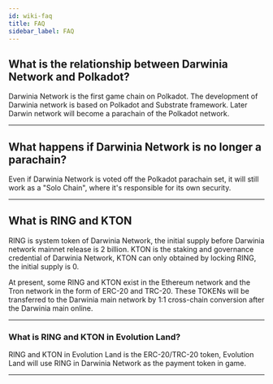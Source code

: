 ```yaml
---
id: wiki-faq
title: FAQ
sidebar_label: FAQ
---
```


## What is the relationship between Darwinia Network and Polkadot?

Darwinia Network is the first game chain on Polkadot. The development of Darwinia network is based on Polkadot and Substrate framework. Later Darwin network will become a parachain of the Polkadot network.

<hr />

## What happens if Darwinia Network is no longer a parachain?

Even if Darwinia Network is voted off the Polkadot parachain set, it will still work as a "Solo Chain", where it's responsible for its own security.

<hr />

## What is RING and KTON

RING is system token of Darwinia Network, the initial supply before Darwinia network mainnet release is 2 billion.  KTON is the staking and governance credential of Darwinia Network, KTON can only obtained by locking RING, the initial supply is 0.

At present, some RING and KTON exist in the Ethereum network and the Tron network in the form of ERC-20 and TRC-20. These TOKENs will be transferred to the Darwinia main network by 1:1 cross-chain conversion after the Darwinia main online.

<hr />

### What is RING and KTON in Evolution Land?

RING and KTON in Evolution Land is the ERC-20/TRC-20 token, Evolution Land will use RING in Darwinia Network as the payment token in game.

<hr />
